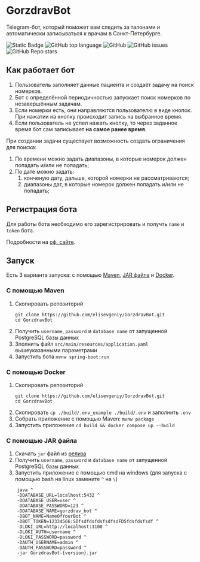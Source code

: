 # GorzdravBot
Telegram-бот, который поможет вам следить за талонами и автоматически записываться к врачам в Санкт-Петербурге.

<!--Блок информации о репозитории в бейджах-->
![Static Badge](https://img.shields.io/badge/elisevgeniy-GorzdravBot-GorzdravBot)
![GitHub top language](https://img.shields.io/github/languages/top/elisevgeniy/GorzdravBot)
![GitHub](https://img.shields.io/github/license/elisevgeniy/GorzdravBot)
![GitHub issues](https://img.shields.io/github/issues/elisevgeniy/GorzdravBot)
![GitHub Repo stars](https://img.shields.io/github/stars/elisevgeniy/GorzdravBot)

## Как работает бот
1. Пользователь заполняет данные пациента и создаёт задачу на поиск номерков.
2. Бот с определённой периодичностью запускает поиск номерков по незавершённым задачам.
3. Если номерки есть, они направляются пользователю в виде кнопок. При нажатии на кнопку происходит запись на выбранное время.
4. Если пользователь не успел нажать кнопку, то через заданное время бот сам записывает **на самое ранее время**.

При создании задачи существует возможность создать ограничения для поиска:
1. По времени можно задать диапазоны, в которые номерок должен попадать и/или не попадать;
2. По дате можно задать:
   1. конченую дату, дальше, которой номерки не рассматриваются;
   2. диапазоны дат, в которые номерок должен попадать и/или не попадать;

## Регистрация бота
Для работы бота необходимо его зарегистрировать и получть `name` и `token` бота. 

Подробности на [оф. сайте](https://core.telegram.org/bots/features#creating-a-new-bot).

## Запуск
Есть 3 варианта запуска: с помощью [Maven](#с-помощью-maven), [JAR файла](#с-помощью-jar-файла) и [Docker](#с-помощью-docker).

### С помощью Maven
   1. Скопировать репозиторий
      ```
      git clone https://github.com/elisevgeniy/GorzdravBot.git
      cd GorzdravBot
      ```
   2. Получить `username`, `password` и `database name` от запущенной PostgreSQL базы данных
   3. Зполнить файл `src/main/resources/application.yaml` вышеуказанными параметрами
   4. Запустить бота ```mvnw spring-boot:run```

### С помощью Docker
   1. Скопировать репозиторий
       ```
       git clone https://github.com/elisevgeniy/GorzdravBot.git
       cd GorzdravBot
       ```
   2. Скопировать `cp ./build/.env_example ./build/.env` и заполнить `.env`
   3. Собрать приложение с помощью Maven: `mvnw package`
   3. Запустить приложение `cd build && docker compose up --build`

### С помощью JAR файла
   1. Скачать `jar` файл из [релиза](https://github.com/elisevgeniy/GorzdravBot/releases)
   2. Получить `username`, `password` и `database name` от запущенной PostgreSQL базы данных
   3. Запустить приложение с помощью cmd на windows (для запуска с помощью bash на linux замените `^` на `\`)
``` 
    java ^
    -DDATABASE_URL=localhost:5432 ^
    -DDATABASE_USER=user ^
    -DDATABASE_PASSWORD=123 ^
    -DDATABASE_NAME=gorzdrav_bot ^
    -DBOT_NAME=NameOfYourBot ^
    -DBOT_TOKEN=12334566:SDfsdfdsfdsfsdfsdFDSfdsfdsfsdf ^
    -DLOKI_URL=http://localhost:3100 ^
    -DLOKI_AUTH=username ^
    -DLOKI_PASSWORD=password ^
    -DAUTH_USERNAME=admin ^
    -DAUTH_PASSWORD=password ^
    -jar GorzdravBot-{version}.jar
```         
